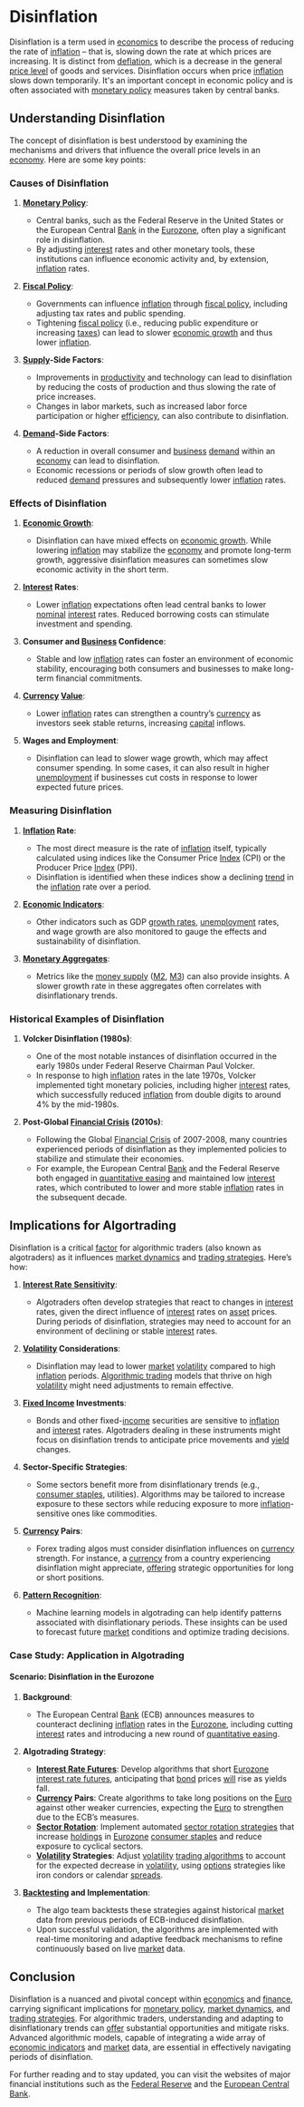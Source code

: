# Disinflation

Disinflation is a term used in [economics](../e/economics.md) to describe the process of reducing the rate of [inflation](../i/inflation.md) – that is, slowing down the rate at which prices are increasing. It is distinct from [deflation](../d/deflation.md), which is a decrease in the general [price level](../p/price_level.md) of goods and services. Disinflation occurs when price [inflation](../i/inflation.md) slows down temporarily. It's an important concept in economic policy and is often associated with [monetary policy](../m/monetary_policy.md) measures taken by central banks.

## Understanding Disinflation

The concept of disinflation is best understood by examining the mechanisms and drivers that influence the overall price levels in an [economy](../e/economy.md). Here are some key points:

### Causes of Disinflation

1. **[Monetary Policy](../m/monetary_policy.md)**:
    - Central banks, such as the Federal Reserve in the United States or the European Central [Bank](../b/bank.md) in the [Eurozone](../e/eurozone.md), often play a significant role in disinflation.
    - By adjusting [interest](../i/interest.md) rates and other monetary tools, these institutions can influence economic activity and, by extension, [inflation](../i/inflation.md) rates.

2. **[Fiscal Policy](../f/fiscal_policy.md)**:
    - Governments can influence [inflation](../i/inflation.md) through [fiscal policy](../f/fiscal_policy.md), including adjusting tax rates and public spending.
    - Tightening [fiscal policy](../f/fiscal_policy.md) (i.e., reducing public expenditure or increasing [taxes](../t/taxes.md)) can lead to slower [economic growth](../e/economic_growth.md) and thus lower [inflation](../i/inflation.md).

3. **[Supply](../s/supply.md)-Side Factors**:
    - Improvements in [productivity](../p/productivity.md) and technology can lead to disinflation by reducing the costs of production and thus slowing the rate of price increases.
    - Changes in labor markets, such as increased labor force participation or higher [efficiency](../e/efficiency.md), can also contribute to disinflation.

4. **[Demand](../d/demand.md)-Side Factors**:
    - A reduction in overall consumer and [business](../b/business.md) [demand](../d/demand.md) within an [economy](../e/economy.md) can lead to disinflation.
    - Economic recessions or periods of slow growth often lead to reduced [demand](../d/demand.md) pressures and subsequently lower [inflation](../i/inflation.md) rates.

### Effects of Disinflation

1. **[Economic Growth](../e/economic_growth.md)**:
    - Disinflation can have mixed effects on [economic growth](../e/economic_growth.md). While lowering [inflation](../i/inflation.md) may stabilize the [economy](../e/economy.md) and promote long-term growth, aggressive disinflation measures can sometimes slow economic activity in the short term.

2. **[Interest](../i/interest.md) Rates**:
    - Lower [inflation](../i/inflation.md) expectations often lead central banks to lower [nominal](../n/nominal.md) [interest](../i/interest.md) rates. Reduced borrowing costs can stimulate investment and spending.

3. **Consumer and [Business](../b/business.md) Confidence**:
    - Stable and low [inflation](../i/inflation.md) rates can foster an environment of economic stability, encouraging both consumers and businesses to make long-term financial commitments.

4. **[Currency](../c/currency.md) [Value](../v/value.md)**:
    - Lower [inflation](../i/inflation.md) rates can strengthen a country’s [currency](../c/currency.md) as investors seek stable returns, increasing [capital](../c/capital.md) inflows.

5. **Wages and Employment**:
    - Disinflation can lead to slower wage growth, which may affect consumer spending. In some cases, it can also result in higher [unemployment](../u/unemployment.md) if businesses cut costs in response to lower expected future prices.

### Measuring Disinflation

1. **[Inflation](../i/inflation.md) Rate**:
    - The most direct measure is the rate of [inflation](../i/inflation.md) itself, typically calculated using indices like the Consumer Price [Index](../i/index_instrument.md) (CPI) or the Producer Price [Index](../i/index_instrument.md) (PPI).
    - Disinflation is identified when these indices show a declining [trend](../t/trend.md) in the [inflation](../i/inflation.md) rate over a period.

2. **[Economic Indicators](../e/economic_indicators.md)**:
    - Other indicators such as GDP [growth rates](../g/growth_rates_in_trading.md), [unemployment](../u/unemployment.md) rates, and wage growth are also monitored to gauge the effects and sustainability of disinflation.

3. **[Monetary Aggregates](../m/monetary_aggregates.md)**:
    - Metrics like the [money supply](../m/money_supply.md) ([M2](../m/m2.md), [M3](../m/m3.md)) can also provide insights. A slower growth rate in these aggregates often correlates with disinflationary trends.

### Historical Examples of Disinflation

1. **Volcker Disinflation (1980s)**:
    - One of the most notable instances of disinflation occurred in the early 1980s under Federal Reserve Chairman Paul Volcker.
    - In response to high [inflation](../i/inflation.md) rates in the late 1970s, Volcker implemented tight monetary policies, including higher [interest](../i/interest.md) rates, which successfully reduced [inflation](../i/inflation.md) from double digits to around 4% by the mid-1980s.

2. **Post-Global [Financial Crisis](../f/financial_crisis.md) (2010s)**:
    - Following the Global [Financial Crisis](../f/financial_crisis.md) of 2007-2008, many countries experienced periods of disinflation as they implemented policies to stabilize and stimulate their economies.
    - For example, the European Central [Bank](../b/bank.md) and the Federal Reserve both engaged in [quantitative easing](../q/quantitative_easing.md) and maintained low [interest](../i/interest.md) rates, which contributed to lower and more stable [inflation](../i/inflation.md) rates in the subsequent decade.

## Implications for Algortrading

Disinflation is a critical [factor](../f/factor.md) for algorithmic traders (also known as algotraders) as it influences [market dynamics](../m/market_dynamics.md) and [trading strategies](../t/trading_strategies.md). Here’s how:

1. **[Interest Rate Sensitivity](../i/interest_rate_sensitivity.md)**:
    - Algotraders often develop strategies that react to changes in [interest](../i/interest.md) rates, given the direct influence of [interest](../i/interest.md) rates on [asset](../a/asset.md) prices. During periods of disinflation, strategies may need to account for an environment of declining or stable [interest](../i/interest.md) rates.

2. **[Volatility](../v/volatility.md) Considerations**:
    - Disinflation may lead to lower [market](../m/market.md) [volatility](../v/volatility.md) compared to high [inflation](../i/inflation.md) periods. [Algorithmic trading](../a/accountability.md) models that thrive on high [volatility](../v/volatility.md) might need adjustments to remain effective.

3. **[Fixed Income](../f/fixed_income.md) Investments**:
    - Bonds and other fixed-[income](../i/income.md) securities are sensitive to [inflation](../i/inflation.md) and [interest](../i/interest.md) rates. Algotraders dealing in these instruments might focus on disinflation trends to anticipate price movements and [yield](../y/yield.md) changes.

4. **Sector-Specific Strategies**:
    - Some sectors benefit more from disinflationary trends (e.g., [consumer staples](../c/consumer_staples.md), utilities). Algorithms may be tailored to increase exposure to these sectors while reducing exposure to more [inflation](../i/inflation.md)-sensitive ones like commodities.

5. **[Currency](../c/currency.md) Pairs**:
    - Forex trading algos must consider disinflation influences on [currency](../c/currency.md) strength. For instance, a [currency](../c/currency.md) from a country experiencing disinflation might appreciate, [offering](../o/offering.md) strategic opportunities for long or short positions.

6. **[Pattern Recognition](../p/pattern_recognition.md)**:
    - Machine learning models in algotrading can help identify patterns associated with disinflationary periods. These insights can be used to forecast future [market](../m/market.md) conditions and optimize trading decisions.

### Case Study: Application in Algotrading

#### Scenario: Disinflation in the Eurozone

1. **Background**:
    - The European Central [Bank](../b/bank.md) (ECB) announces measures to counteract declining [inflation](../i/inflation.md) rates in the [Eurozone](../e/eurozone.md), including cutting [interest](../i/interest.md) rates and introducing a new round of [quantitative easing](../q/quantitative_easing.md).

2. **Algotrading Strategy**:
    - **[Interest Rate Futures](../i/interest_rate_futures.md)**: Develop algorithms that short [Eurozone](../e/eurozone.md) [interest rate futures](../i/interest_rate_futures.md), anticipating that [bond](../b/bond.md) prices [will](../w/will.md) rise as yields fall.
    - **[Currency](../c/currency.md) Pairs**: Create algorithms to take long positions on the [Euro](../e/euro.md) against other weaker currencies, expecting the [Euro](../e/euro.md) to strengthen due to the ECB’s measures.
    - **[Sector Rotation](../s/sector_rotation.md)**: Implement automated [sector rotation strategies](../s/sector_rotation_strategies.md) that increase [holdings](../h/holdings.md) in [Eurozone](../e/eurozone.md) [consumer staples](../c/consumer_staples.md) and reduce exposure to cyclical sectors.
    - **[Volatility](../v/volatility.md) Strategies**: Adjust [volatility](../v/volatility.md) [trading algorithms](../t/trading_algorithms.md) to account for the expected decrease in [volatility](../v/volatility.md), using [options](../o/options.md) strategies like iron condors or calendar [spreads](../s/spreads.md).

3. **[Backtesting](../b/backtesting.md) and Implementation**:
    - The algo team backtests these strategies against historical [market](../m/market.md) data from previous periods of ECB-induced disinflation.
    - Upon successful validation, the algorithms are implemented with real-time monitoring and adaptive feedback mechanisms to refine continuously based on live [market](../m/market.md) data.

## Conclusion

Disinflation is a nuanced and pivotal concept within [economics](../e/economics.md) and [finance](../f/finance.md), carrying significant implications for [monetary policy](../m/monetary_policy.md), [market dynamics](../m/market_dynamics.md), and [trading strategies](../t/trading_strategies.md). For algorithmic traders, understanding and adapting to disinflationary trends can [offer](../o/offer.md) substantial opportunities and mitigate risks. Advanced algorithmic models, capable of integrating a wide array of [economic indicators](../e/economic_indicators.md) and [market](../m/market.md) data, are essential in effectively navigating periods of disinflation.

For further reading and to stay updated, you can visit the websites of major financial institutions such as the [Federal Reserve](https://www.federalreserve.gov/) and the [European Central Bank](https://www.ecb.europa.eu/home/html/index.en.html).